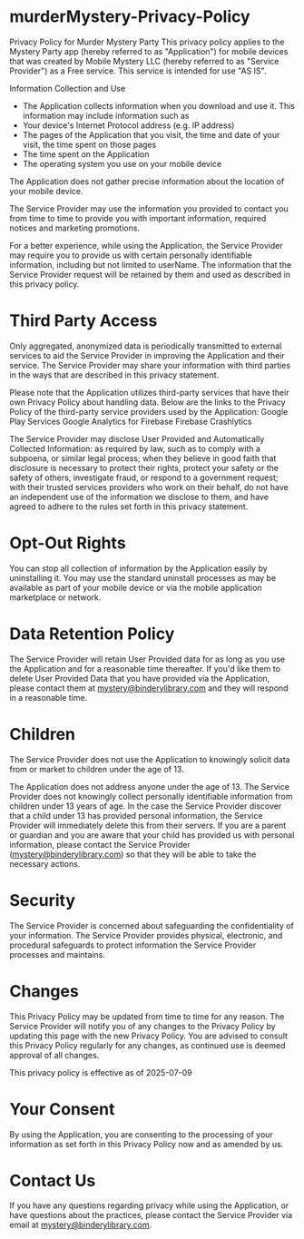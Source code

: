 # murderMystery-Privacy-Policy
Privacy Policy for Murder Mystery Party
This privacy policy applies to the Mystery Party app (hereby referred to as "Application") for mobile devices that was created by Mobile Mystery LLC (hereby referred to as "Service Provider") as a Free service. This service is intended for use "AS IS".

Information Collection and Use
- The Application collects information when you download and use it. This information may include information such as
- Your device's Internet Protocol address (e.g. IP address)
- The pages of the Application that you visit, the time and date of your visit, the time spent on those pages
- The time spent on the Application
- The operating system you use on your mobile device

The Application does not gather precise information about the location of your mobile device.

The Service Provider may use the information you provided to contact you from time to time to provide you with important information, required notices and marketing promotions.

For a better experience, while using the Application, the Service Provider may require you to provide us with certain personally identifiable information, including but not limited to userName. The information that the Service Provider request will be retained by them and used as described in this privacy policy.

# Third Party Access
Only aggregated, anonymized data is periodically transmitted to external services to aid the Service Provider in improving the Application and their service. The Service Provider may share your information with third parties in the ways that are described in this privacy statement.


Please note that the Application utilizes third-party services that have their own Privacy Policy about handling data. Below are the links to the Privacy Policy of the third-party service providers used by the Application:
Google Play Services
Google Analytics for Firebase
Firebase Crashlytics

The Service Provider may disclose User Provided and Automatically Collected Information:
as required by law, such as to comply with a subpoena, or similar legal process;
when they believe in good faith that disclosure is necessary to protect their rights, protect your safety or the safety of others, investigate fraud, or respond to a government request;
with their trusted services providers who work on their behalf, do not have an independent use of the information we disclose to them, and have agreed to adhere to the rules set forth in this privacy statement.

# Opt-Out Rights
You can stop all collection of information by the Application easily by uninstalling it. You may use the standard uninstall processes as may be available as part of your mobile device or via the mobile application marketplace or network.

# Data Retention Policy
The Service Provider will retain User Provided data for as long as you use the Application and for a reasonable time thereafter. If you'd like them to delete User Provided Data that you have provided via the Application, please contact them at mystery@binderylibrary.com and they will respond in a reasonable time.

# Children
The Service Provider does not use the Application to knowingly solicit data from or market to children under the age of 13.


The Application does not address anyone under the age of 13. The Service Provider does not knowingly collect personally identifiable information from children under 13 years of age. In the case the Service Provider discover that a child under 13 has provided personal information, the Service Provider will immediately delete this from their servers. If you are a parent or guardian and you are aware that your child has provided us with personal information, please contact the Service Provider (mystery@binderylibrary.com) so that they will be able to take the necessary actions.

# Security
The Service Provider is concerned about safeguarding the confidentiality of your information. The Service Provider provides physical, electronic, and procedural safeguards to protect information the Service Provider processes and maintains.

# Changes
This Privacy Policy may be updated from time to time for any reason. The Service Provider will notify you of any changes to the Privacy Policy by updating this page with the new Privacy Policy. You are advised to consult this Privacy Policy regularly for any changes, as continued use is deemed approval of all changes.

This privacy policy is effective as of 2025-07-09

# Your Consent
By using the Application, you are consenting to the processing of your information as set forth in this Privacy Policy now and as amended by us.

# Contact Us
If you have any questions regarding privacy while using the Application, or have questions about the practices, please contact the Service Provider via email at mystery@binderylibrary.com.
